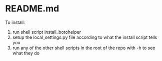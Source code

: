 # README.md
To install:
1. run shell script install_botohelper
2. setup the local_settings.py file according to what the install script tells you
3. run any of the other shell scripts in the root of the repo with -h to see what they do

